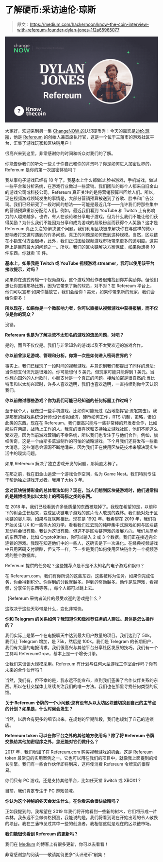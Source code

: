 # 了解硬币:采访迪伦·琼斯

> 原文：<https://medium.com/hackernoon/know-the-coin-interview-with-refereum-founder-dylan-jones-1f2a65965077>

![](img/c7ff0566b6a705285f45820689a8d7c8.png)

大家好，欢迎来到另一集 [ChangeNOW 的](http://changenow.io)认识硬币秀！今天的嘉宾是[迪伦·琼斯](https://www.linkedin.com/in/thedylanjones)，他是 [Refereum](https://refereum.com/) 的创始人兼首席执行官，这是一个位于三藩市的游戏社区平台，汇集了游戏玩家和区块链用户！

很高兴来到这里，非常感谢你的时间和听众对我们的了解。

你能告诉我们的听众一些关于你自己和你的背景吗？你是如何进入加密世界的，Refereum 是你的第一次加密体验吗？

我从事电子游戏已经有 10 年了。我基本上什么都做过:脸书游戏，手机游戏，做过一些平台和分析系统，在游戏行业做过一些营销。我们团队的每个人都来自旧金山的游戏公司或科技公司。Refereum 真正关注的是将营销预算带回给人们。所以，现在视频游戏领域发生的事情是，大部分营销预算被送到了谷歌、脸书和广告公司。我们已经研究了一段时间的想法——可能是最近几年——允许我们将那些集中的营销预算重新分配给人们。例如，最近我们看到 YouTube 和 Twitch 上有影响力的人越来越多。也许，有人在谈论和分享电子游戏，但为什么我们不能让他们获得奖励？为什么我们不能因为分享和成为游戏的超级粉丝而获得个人奖励？这才是 Refereum 真正关注的:解决这个问题。我们利用区块链来解决你在与这样的微小影响者打交道时遇到的许多问题。真正的问题是如何做到这种规模。当然，区块链在小额支付方面很棒，此外，我们正试图给视频游戏市场带来更多的透明度。这实际上是目前最大的问题之一。所以，我们的区块链解决方案保证，如果你想卖 10 件东西，你就卖 10 件。

**基本上，如果我是 Twitch 或 YouTube 视频游戏 streamer，我可以使用该平台接收提示，对吗？**

如果你在流式传输一个视频游戏，这个游戏的创作者很难找到你并奖励你。但他们想让你直播那场比赛，因为它带来了新的球员，对不对？在 Refereum 平台上，他们可以宣布:如果你播放它，我们会给你 1 美元，如果你带来新的玩家，我们会给你更多！

**所以现在，如果你是一个微影响力者，你可以直接从视频游戏中获得报酬，而不仅仅是你的观众？**

没错。

**Refereum 也是为了解决流不太知名的游戏的流民问题，对吧？**

是的，而且不仅仅是。我们与非常知名的游戏以及不太受欢迎的游戏合作。

**你以前曾涉足游戏、管理和分析。你第一次是如何进入密码世界的？**

事实上，我们已经玩了一段时间的视频游戏，并意识到我们都提出了同样的想法:当你想支付流光是很难的。你可能想付 5 美元，但玩家可能只能得到 1 美元。当你想向国外的人付款时，小额支付是一个真正的问题。接触加密是很自然的:当比特币和以太坊兴起时，许多人喜欢透明，我们也喜欢透明，一直持续到你今天认识我们。

**你以前做过哪些游戏？你为我们可能已经知道的任何标题工作过吗？**

至于我个人，我做过一些手机游戏。比如你可能玩过《战地指挥官:流氓突击》。我是那里的游戏系统设计师:设计虚拟经济，硬币如何工作，RTS 机制，策略，诸如此类的东西。现在在 Refereum，我们很高兴能与一些非常棒的开发者合作，比如那些在两周，战场上工作的人。我真的很喜欢和支持独立游戏社区，他们不能这么受欢迎，因为当前游戏营销的不幸系统，所以我们也专注于与他们合作。例如，旗帜传奇，这是一个由斯多葛派制作的可怕的战略游戏。下个月我们还将发布一些重大消息，这些消息会源源不断地涌来，因为我们正在使用区块链技术来解决现实生活中的现实问题。

如果 Refereum 解决了独立游戏开发的问题，那简直太棒了。

在那之前，我在旧金山运营一个游戏合作空间，名为 Game Nest。我们特别专注于帮助独立游戏开发者。我用了大约 3 年。

**您对区块链博彩业的总体看法如何？现在，当人们想到区块链游戏时，他们通常指的是赌博或类似以太坊上的密码猫之类的东西。**

在 2018 年，我们已经看到许多低质量的东西被烧掉了。我现在希望的是，以前种下的树会生长起来，变成区块链电子游戏的这片令人敬畏的森林。我们绝对处于区块链的婴儿期，如果与互联网相比，现在是 1992 年。我希望在 2019 年，我们将开始关注 UX 和一些伟大的力学。看看我们过去玩的纯粹集中式游戏如何与区块链互动将会很有趣。我认为这很有趣，但这不是区块链游戏的发展方向。我们从简单的东西开始，比如 CryptoKitties，你可以输入 2 或 3 个数据。我们正在接近完全连锁的游戏。我现在知道他们中的一些人，这确实是下一次进化。在经典视频游戏中只用密码支付很酷，但又不一样。下一步是我们如何使用区块链作为一个视频游戏的整个数据库。

Refereum 提供的任务呢？这些推荐点是不是不太知名的电子游戏和飘带？

在 Refereum.com，我们有你所说的这些东西。这些被称为任务。如果你完成任务，你会得到积分。你得到的分数就越多。得到的奖励越多。动作是玩游戏，看视频，分享任何东西等等。，每个人都可以跳上去。

【Refereum 采纳者流传的最受欢迎的游戏是什么？

这取决于这些天彩带是什么，变化非常快。

**你和 Telegram 的关系如何？我知道你和做推荐任务的人聊过。具体是怎么操作的？**

我们实际上是第一个在电报聊天中达到最大用户数量的项目。我们达到了 50k。我们让 Telegram 增加，是 75k，然后是 100k。我们是 Telegram 的长期用户，我们有大量的电报请求。我们很高兴与其他平台分享社区发展的技巧。我们有一个工具叫 RefereumGrow，基本上是一个增长引擎。

让我们来谈谈大规模采用。Refereum 有计划与任何大型游戏工作室合作吗？你有未来的合作伙伴吗？

当然，我们有，但不幸的是，我永远不能宣布，直到我们签署了合作伙伴关系的东西。所以在社交媒体上继续关注我们的唯一方法。我们也在那里寻找任何类型的反馈。

**关于 Refereum 令牌的一个小问题:您有没有从以太坊区块链切换到自己的主节点的计划？如果是，什么时候会发生？**

当然，以后会有更多的细节出来。在规划的早期阶段，我们也规划了自己的连锁店。

**Refereum token 可以在你平台之外的其他地方使用吗？除了将 Refereum 令牌交换给其他加密程序之外，您还能对它们做什么？**

2017 年，我们增加了在 Refereum.com 购买视频游戏的机会。这是 Refereum token 最常见的实用案例之一。它也可以用在我们的项目中，就像我上面提到的增长引擎。我们有一些合作伙伴即将到来，这将使消费 Refereum 令牌真的很容易。

你们只有 PC 游戏，还是支持其他平台，比如任天堂 Switch 或 XBOX1？

目前，我们肯定专注于 PC 游戏领域。

**你认为这个神秘的冬天会发生什么，在你看来会很快放晴吗？**

正如我提到的。我希望在 2019 年我们将开始看到一些新的树木，它们将形成一片森林。我永远不会做价格预测，我能说的是，我们将看到现在开始出现的令人敬畏的项目。我在三藩市见过其中一些的创造者，我相信这就是现在的区块链市场。

**我们能很快看到 Refereum 的更新吗？**

我们在 [Medium](/@refereum) 的博客上有很多更新，你可以去看看！

非常感谢您的阅读——敬请期待更多“认识硬币”剧集！
